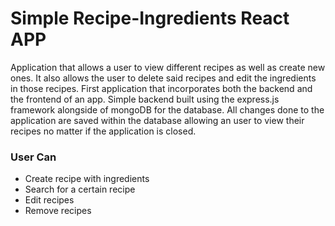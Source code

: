 # Simple Recipe-Ingredients React APP

Application that allows a user to view different recipes as well as create new ones. It also allows the user to delete said recipes and edit the ingredients in those recipes. First application that incorporates both the backend and the frontend of an app. Simple backend built using the express.js framework alongside of mongoDB for the database. All changes done to the application are saved within the database allowing an user to view their recipes no matter if the application is closed.

### User Can
- Create recipe with ingredients
- Search for a certain recipe 
- Edit recipes
- Remove recipes
